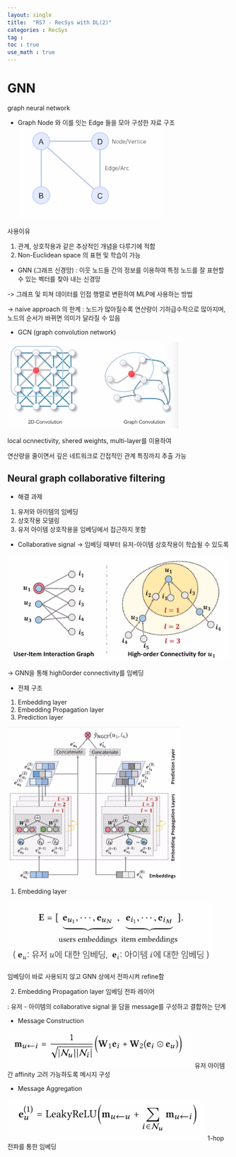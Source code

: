 ```yaml
---
layout: single
title:  "RS7 - RecSys with DL(2)"
categories : RecSys
tag : 
toc : true
use_math : true
---
```


# GNN
graph neural network


+ Graph
Node 와 이를 잇는 Edge 들을 모아 구성한 자료 구조
![image-20221015154700788](../images/2022-10-15-RecSys7/image-20221015154700788.png)

사용이유
1) 관계, 상호작용과 같은 추상적인 개념을 다루기에 적합
2) Non-Euclidean space 의 표현 및 학습이 가능

+ GNN (그래프 신경망)
: 이웃 노드들 간의 정보를 이용하여 특정 노드를 잘 표현할 수 있는 벡터를 찾아 내는 신경망

-> 그래프 및 피쳐 데이터를 인접 행렬로 변환하여 MLP에 사용하는 방법

-> naive approach 의 한계 : 노드가 많아질수록 연산량이 기하급수적으로 많아지며, 노드의 순서가 바뀌면 의미가 달라질 수 있음

+ GCN (graph convolution network)

![image-20221015160607094](/images/2022-10-15-RecSys7/image-20221015160607094.png)

local ocnnectivity, shered weights, multi-layer를 이용하여 

연산량을 줄이면서 깊은 네트워크로 간접적인 관계 특징까지 추출 가능


## Neural graph collaborative filtering

+ 해결 과제
1) 유저와 아이템의 임베딩
2) 상호작용 모델링
3) 유저 아이템 상호작용을 임베딩에서 접근하지 못함

+ Collaborative signal
-> 임베딩 때부터 유저-아이템 상호작용이 학습될 수 있도록 

![image-20221015161204738](/images/2022-10-15-RecSys7/image-20221015161204738.png)

-> GNN을 통해  high0order connectivity를 임베딩


+ 전체 구조
1) Embedding layer
2) Embedding Propagation layer
3) Prediction layer

![image-20221015161400911](/images/2022-10-15-RecSys7/image-20221015161400911.png)

1) Embedding layer

![image-20221015161516743](/images/2022-10-15-RecSys7/image-20221015161516743.png)

임베딩이 바로 사용되지 않고 GNN 상에서 전파시켜 refine함

2) Embedding Propagation layer
임베딩 전파 레이어

: 유저 - 아이템의 collaborative signal 을 담을 message를 구성하고 결합하는 단계

+ Message Construction

![image-20221015163548753](/images/2022-10-15-RecSys7/image-20221015163548753.png)
유저 아이템간 affinity 고려 가능하도록 메시지 구성

+ Message Aggregation

![image-20221015163557862](/images/2022-10-15-RecSys7/image-20221015163557862.png)
1-hop 전파를 통한 임베딩

 
